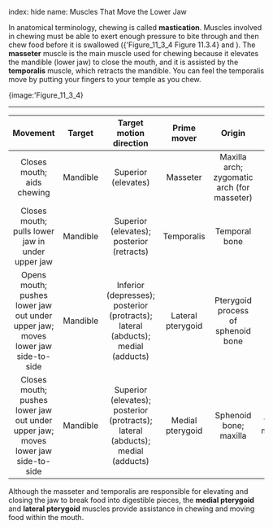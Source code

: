 index: hide
name: Muscles That Move the Lower Jaw

In anatomical terminology, chewing is called  **mastication**. Muscles involved in chewing must be able to exert enough pressure to bite through and then chew food before it is swallowed ({'Figure_11_3_4 Figure 11.3.4} and ). The  **masseter** muscle is the main muscle used for chewing because it elevates the mandible (lower jaw) to close the mouth, and it is assisted by the  **temporalis** muscle, which retracts the mandible. You can feel the temporalis move by putting your fingers to your temple as you chew.


{image:'Figure_11_3_4}
        


****

| Movement | Target | Target motion direction | Prime mover | Origin | Insertion |
|:-:|:-:|:-:|:-:|:-:|:-:|
| Closes mouth; aids chewing | Mandible | Superior (elevates) | Masseter | Maxilla arch; zygomatic arch (for masseter) | Mandible |
| Closes mouth; pulls lower jaw in under upper jaw | Mandible | Superior (elevates); posterior (retracts) | Temporalis | Temporal bone | Mandible |
| Opens mouth; pushes lower jaw out under upper jaw; moves lower jaw side-to-side | Mandible | Inferior (depresses); posterior (protracts); lateral (abducts); medial (adducts) | Lateral pterygoid | Pterygoid process of sphenoid bone | Mandible |
| Closes mouth; pushes lower jaw out under upper jaw; moves lower jaw side-to-side | Mandible | Superior (elevates); posterior (protracts); lateral (abducts); medial (adducts) | Medial pterygoid | Sphenoid bone; maxilla | Mandible; temporo-mandibular joint |
    

Although the masseter and temporalis are responsible for elevating and closing the jaw to break food into digestible pieces, the  **medial pterygoid** and  **lateral pterygoid** muscles provide assistance in chewing and moving food within the mouth.
